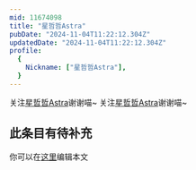 ```yaml
---
mid: 11674098
title: "星哲哲Astra"
pubDate: "2024-11-04T11:22:12.304Z"
updatedDate: "2024-11-04T11:22:12.304Z"
profile:
  {
    Nickname: ["星哲哲Astra"],
  }
---
```


关注[星哲哲Astra](https://space.bilibili.com/11674098)谢谢喵~ 关注[星哲哲Astra](https://space.bilibili.com/11674098)谢谢喵~

## 此条目有待补充
你可以在[这里](https://github.com/Yuhanawa/VTuber.ICU/edit/master/src/content/v/星哲哲Astra/index.md)编辑本文
